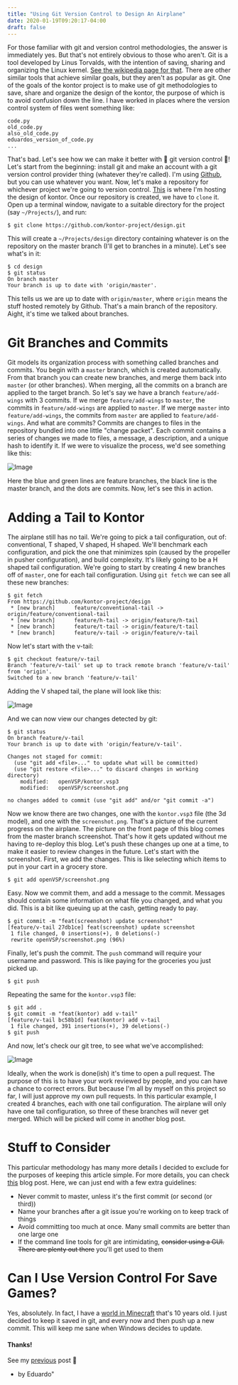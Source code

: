 ```yaml
---
title: "Using Git Version Control to Design An Airplane"
date: 2020-01-19T09:20:17-04:00
draft: false
---
```


For those familiar with git and version control methodologies, the answer is immediately yes. But that's not entirely obvious to those who aren't. Git is a tool developed by Linus Torvalds, with the intention of saving, sharing and organizing the Linux kernel. [See the wikipedia page for that](https://en.wikipedia.org/wiki/Git). There are other similar tools that achieve similar goals, but they aren't as popular as git. One of the goals of the kontor project is to make use of git methodologies to save, share and organize the design of the kontor, the purpose of which is to avoid confusion down the line. I have worked in places where the version control system of files went something like:

```
code.py
old_code.py
also_old_code.py
eduardos_version_of_code.py
...
```

That's bad. Let's see how we can make it better with 🌈 git version control 🌈! Let's start from the beginning: install git and make an account with a git version control provider thing (whatever they're called). I'm using [Github](https://github.com/), but you can use whatever you want. Now, let's make a repository for whichever project we're going to version control. [This](https://github.com/kontor-project/design) is where I'm hosting the design of kontor. Once our repository is created, we have to `clone` it. Open up a terminal window, navigate to a suitable directory for the project (say `~/Projects/`), and run:

```
$ git clone https://github.com/kontor-project/design.git
```

This will create a `~/Projects/design` directory containing whatever is on the repository on the master branch (I'll get to branches in a minute). Let's see what's in it:

```
$ cd design
$ git status
On branch master
Your branch is up to date with 'origin/master'.
```

This tells us we are up to date with `origin/master`, where `origin` means the stuff hosted remotely by Github. That's a main branch of the repository. Aight, it's time we talked about branches.

# Git Branches and Commits

Git models its organization process with something called branches and commits. You begin with a `master` branch, which is created automatically. From that branch you can create new branches, and merge them back into `master` (or other branches). When merging, all the commits on a branch are applied to the target branch. So let's say we have a branch `feature/add-wings` with 3 commits. If we merge `feature/add-wings` to `master`, the commits in `feature/add-wings` are applied to `master`. If we merge `master` into `feature/add-wings`, the commits from `master` are applied to `feature/add-wings`. And what are commits? Commits are changes to files in the repository bundled into one little "change packet". Each commit contains a series of changes we made to files, a message, a description, and a unique hash to identify it. If we were to visualize the process, we'd see something like this:

![Image](/using-git-version-control-to-design-an-airplane/canvas.png)

Here the blue and green lines are feature branches, the black line is the master branch, and the dots are commits. Now, let's see this in action.

# Adding a Tail to Kontor

The airplane still has no tail. We're going to pick a tail configuration, out of: conventional, T shaped, V shaped, H shaped. We'll benchmark each configuration, and pick the one that minimizes spin (caused by the propeller in pusher configuration), and build complexity. It's likely going to be a H shaped tail configuration. We're going to start by creating 4 new branches off of `master`, one for each tail configuration. Using `git fetch` we can see all these new branches:

```
$ git fetch
From https://github.com/kontor-project/design
 * [new branch]      feature/conventional-tail -> origin/feature/conventional-tail
 * [new branch]      feature/h-tail -> origin/feature/h-tail
 * [new branch]      feature/t-tail -> origin/feature/t-tail
 * [new branch]      feature/v-tail -> origin/feature/v-tail
```

Now let's start with the v-tail:

```
$ git checkout feature/v-tail
Branch 'feature/v-tail' set up to track remote branch 'feature/v-tail' from 'origin'.
Switched to a new branch 'feature/v-tail'
```

Adding the V shaped tail, the plane will look like this:

![Image](/using-git-version-control-to-design-an-airplane/screenshot.png)

And we can now view our changes detected by git:

```
$ git status
On branch feature/v-tail
Your branch is up to date with 'origin/feature/v-tail'.

Changes not staged for commit:
  (use "git add <file>..." to update what will be committed)
  (use "git restore <file>..." to discard changes in working directory)
	modified:   openVSP/kontor.vsp3
	modified:   openVSP/screenshot.png

no changes added to commit (use "git add" and/or "git commit -a")
```

Now we know there are two changes, one with the `kontor.vsp3` file (the 3d model), and one with the `screenshot.png`. That's a picture of the current progress on the airplane. The picture on the front page of this blog comes from the master branch screenshot. That's how it gets updated without me having to re-deploy this blog. Let's push these changes up one at a time, to make it easier to review changes in the future. Let's start with the screenshot. First, we add the changes. This is like selecting which items to put in your cart in a grocery store.

```
$ git add openVSP/screenshot.png
```

Easy. Now we commit them, and add a message to the commit. Messages should contain some information on what file you changed, and what you did. This is a bit like queuing up at the cash, getting ready to pay.

```
$ git commit -m "feat(screenshot) update screenshot"
[feature/v-tail 27db1ce] feat(screenshot) update screenshot
 1 file changed, 0 insertions(+), 0 deletions(-)
 rewrite openVSP/screenshot.png (96%)
```

Finally, let's push the commit. The `push` command will require your username and password. This is like paying for the groceries you just picked up.

```
$ git push
```

Repeating the same for the `kontor.vsp3` file:

```
$ git add .
$ git commit -m "feat(kontor) add v-tail"
[feature/v-tail bc58b1d] feat(kontor) add v-tail
 1 file changed, 391 insertions(+), 39 deletions(-)
$ git push
```

And now, let's check our git tree, to see what we've accomplished:

![Image](/using-git-version-control-to-design-an-airplane/canvas-after.png)

Ideally, when the work is done(ish) it's time to open a pull request. The purpose of this is to have your work reviewed by people, and you can have a chance to correct errors. But because I'm all by myself on this project so far, I will just approve my own pull requests. In this particular example, I created 4 branches, each with one tail configuration. The airplane will only have one tail configuration, so three of these branches will never get merged. Which will be picked will come in another blog post.

# Stuff to Consider

This particular methodology has many more details I decided to exclude for the purposes of keeping this article simple. For more details, you can check [this](http://scottchacon.com/2011/08/31/github-flow.html) blog post. Here, we can just end with a few extra guidelines:

* Never commit to master, unless it's the first commit (or second (or third))
* Name your branches after a git issue you're working on to keep track of things
* Avoid committing too much at once. Many small commits are better than one large one
* If the command line tools for git are intimidating, ~~consider using a GUI. There are plenty out there~~ you'll get used to them

# Can I Use Version Control For Save Games?

Yes, absolutely. In fact, I have a [world in Minecraft](https://github.com/mregger/minecraft-save-games) that's 10 years old. I just decided to keep it saved in git, and every now and then push up a new commit. This will keep me sane when Windows decides to update.

#### Thanks!

See my [previous](/post/hello-world) post 🙂

- by Eduardo"
